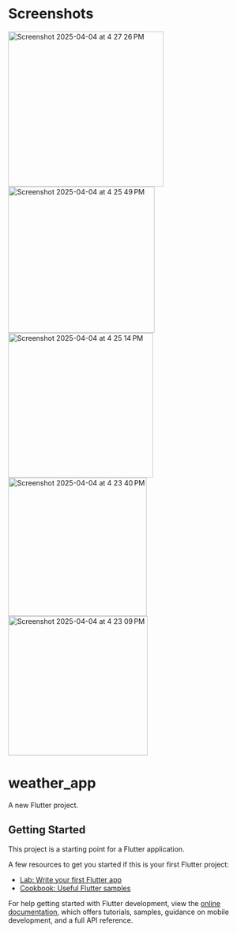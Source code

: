 # Screenshots
<img width="314" alt="Screenshot 2025-04-04 at 4 27 26 PM" src="https://github.com/user-attachments/assets/c898c43c-514a-4a08-94d6-b939ac244bb9" />
<img width="296" alt="Screenshot 2025-04-04 at 4 25 49 PM" src="https://github.com/user-attachments/assets/9ed92047-e619-4b03-aa56-85af02189096" />
<img width="293" alt="Screenshot 2025-04-04 at 4 25 14 PM" src="https://github.com/user-attachments/assets/624a3bfd-fd88-453b-877a-de3c8a47ee0a" />
<img width="280" alt="Screenshot 2025-04-04 at 4 23 40 PM" src="https://github.com/user-attachments/assets/b5e6da7a-d0a5-455f-a97b-7bd1bd8e107e" />
<img width="282" alt="Screenshot 2025-04-04 at 4 23 09 PM" src="https://github.com/user-attachments/assets/a51ac56d-569a-49c0-a092-7703ebd76b51" />

# weather_app

A new Flutter project.

## Getting Started

This project is a starting point for a Flutter application.

A few resources to get you started if this is your first Flutter project:

- [Lab: Write your first Flutter app](https://docs.flutter.dev/get-started/codelab)
- [Cookbook: Useful Flutter samples](https://docs.flutter.dev/cookbook)

For help getting started with Flutter development, view the
[online documentation](https://docs.flutter.dev/), which offers tutorials,
samples, guidance on mobile development, and a full API reference.
